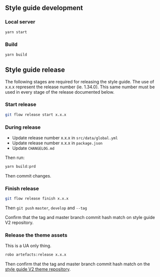 ## Style guide development

### Local server

```bash
yarn start
```

### Build

```bash
yarn build
```

## Style guide release

The following stages are required for releasing the style guide. The use of x.x.x represent the release number (ie. 1.34.0). This same number must be used in every stage of the release documented below.    

### Start release

```bash
git flow release start x.x.x
```

### During release

- Update release number x.x.x in `src/data/global.yml`
- Update release number x.x.x in `package.json`
- Update `CHANGELOG.md`

Then run:

```bash
yarn build:prd
```

Then commit changes.

### Finish release

```bash
git flow release finish x.x.x
```

Then `git push` `master`, `develop` and `--tag`

Confirm that the tag and master branch commit hash match on style guide V2 repository.  

### Release the theme assets

This is a UA only thing.

```bash
robo artefacts:release x.x.x
```

Then confirm that the tag and master branch commit hash match on the [style guide V2 theme repository](https://gitlab.adelaide.edu.au/web-team/ua-styleguide-v2-theme/).
 
